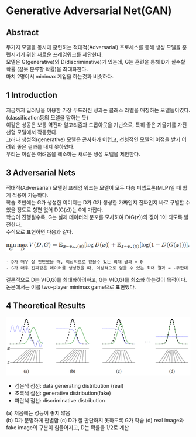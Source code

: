 # Generative Adversarial Net(GAN)

## Abstract

두가지 모델을 동시에 훈련하는 적대적(Adversarial) 프로세스를 통해 생성 모델을 훈련시키기 위한 새로운 프레임워크를 제안한다.  
모델은 G(generative)와 D(discriminative)가 있는데, G는 훈련을 통해 D가 실수할 확률 (잘못 분류할 확률)을 최대화한다.  
마치 2명이서 minimax 게임을 하는것과 비슷하다.  

## 1 Introduction  

지금까지 딥러닝을 이용한 가장 두드러진 성과는 클래스 라벨을 매칭하는 모델들이였다. (classification등의 모델을 말하는 듯)  
이같은 성공은 보통 역전파 알고리즘과 드롭아웃을 기반으로, 특히 좋은 기울기를 가진 선형 모델에서 작동했다.  
그러나 생성적(generative) 모델은 곤사화가 어렵고, 선형적인 모델의 이점을 받기 어려워 좋은 결과를 내지 못하였다.  
우리는 이같은 어려움을 해소하는 새로운 생성 모델을 제안한다.  

## 3 Adversarial Nets

적대적(Adversarial) 모델링 프레임 워크는 모델이 모두 다층 퍼셉트론(MLP)일 때 쉽게 적용이 가능하다.  
학습 초반에는 G가 생성한 이미지는 D가 G가 생성한 가짜인지 진짜인지 바로 구별할 수 있을 정도로 형편 없어 D(G(z))는 0에 가깝다.  
학습이 진행될수록, G는 실제 데이터의 분포를 모사하여  D(G(z))의 값이 1이 되도록 발전한다.  
수식으로 표현하면 다음과 같다. 

![img](./Asset/1.png)  

    - D가 매우 잘 판단했을 때, 이상적으로 얻을수 있는 최대 결과 = 0
    - G가 매우 진짜같은 데이터를 생성했을 때, 이상적으로 얻을 수 있는 최대 결과 = -무한대

결론적으로 D는 V(D,G)를 최대화하려하고, G는 V(D,G)를 최소화 하는것이 목적이다. 논문에서는 이를 two-player minimax game으로 표현했다.  

## 4 Theoretical Results  

![img](./Asset/2.png)  

- 검은색 점선: data generating distribution (real)  
- 초록색 실선: generative distribution(fake)  
- 파란색 점선: discriminative distribution  

(a) 처음에는 성능이 좋지 않음  
(b) D가 분명하게 판별함
(c) D가 잘 판단하지 못하도록 G가 학습
(d) real image와 fake image의 구분이 힘들어지고, D는 확률을 1/2로 계산  